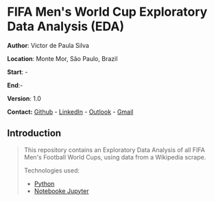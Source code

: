 # FIFA Men's World Cup Exploratory Data Analysis (EDA) 

**Author**: Victor de Paula Silva

**Location**: Monte Mor, São Paulo, Brazil

**Start**: -

**End**:-

**Version**: 1.0

**Contact:** [Github](https://github.com/victor-de-paula) - [LinkedIn](https://www.linkedin.com/in/victor-de-paula-silva/) - [Outlook](victor.depaula@live.com) - [Gmail](victordepaula24@gmail.com)

## Introduction
> This repository contains an Exploratory Data Analysis of all FIFA Men's Football World Cups, using data from a Wikipedia scrape.
>
> Technologies used:
> - [Python](https://www.python.org/)
> - [Notebooke Jupyter](https://jupyter.org/)
